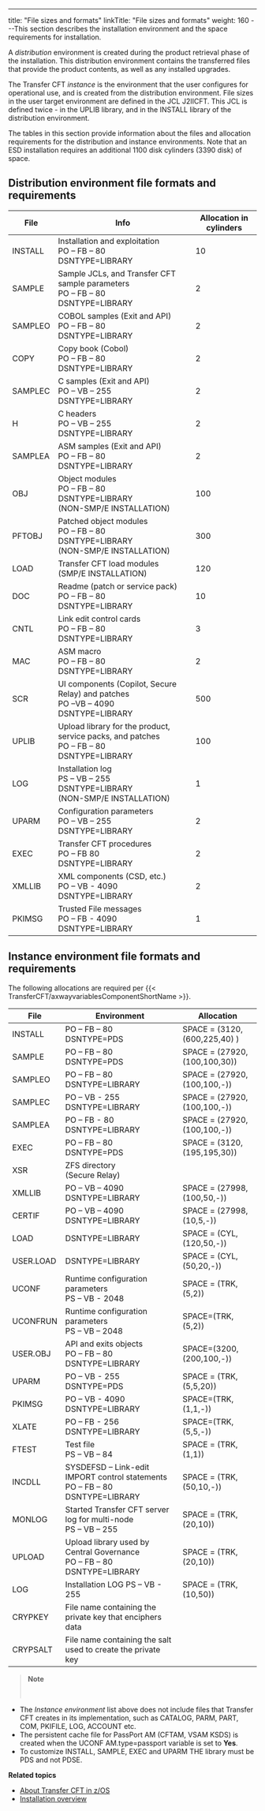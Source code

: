 ---
title: "File sizes and formats"
linkTitle: "File sizes and formats"
weight: 160
---This section describes the installation environment and the space requirements for installation.

A *distribution* environment is created during the product retrieval phase of the installation. This distribution environment contains the transferred files that provide the product contents, as well as any installed upgrades.

The Transfer CFT *instance* is the environment that the user configures for operational use, and is created from the distribution environment. File sizes in the user target environment are defined in the JCL J2IICFT. This JCL is defined twice - in the UPLIB library, and in the INSTALL library of the distribution environment.

The tables in this section provide information about the files and allocation requirements for the distribution and instance environments. Note that an ESD installation requires an additional 1100 disk cylinders (3390 disk) of space.

<span id="Distribution_environment file_formats_and_requirements_"></span><span id="kanchor74"></span>

## Distribution environment file formats and requirements


| File  | Info  | Allocation in cylinders  |
| --- | --- | --- |
| INSTALL | Installation and exploitation<br/> PO – FB – 80<br/> DSNTYPE=LIBRARY | 10 |
| SAMPLE | Sample JCLs, and Transfer CFT sample parameters<br/> PO – FB – 80<br/> DSNTYPE=LIBRARY | 2 |
| SAMPLEO | COBOL samples (Exit and API)<br/> PO – FB – 80<br/> DSNTYPE=LIBRARY | 2 |
| COPY  | Copy book (Cobol)<br/> PO – FB – 80<br/> DSNTYPE=LIBRARY | 2  |
| SAMPLEC | C samples (Exit and API)<br/> PO – VB – 255<br/> DSNTYPE=LIBRARY  | 2 |
| H  | C headers<br/> PO – VB – 255<br/> DSNTYPE=LIBRARY | 2  |
| SAMPLEA  | ASM samples (Exit and API)<br/> PO – FB – 80<br/> DSNTYPE=LIBRARY | 2  |
| OBJ | Object modules<br/> PO – FB – 80<br/> DSNTYPE=LIBRARY<br/> (NON-SMP/E INSTALLATION) | 100 |
| PFTOBJ | Patched object modules<br/> PO – FB – 80<br/> DSNTYPE=LIBRARY<br/> (NON-SMP/E INSTALLATION) | 300 |
| LOAD  | Transfer CFT load modules (SMP/E INSTALLATION)  | 120  |
| DOC | Readme (patch or service pack)<br/> PO – FB – 80<br/> DSNTYPE=LIBRARY | 10 |
| CNTL | Link edit control cards<br/> PO – FB – 80<br/> DSNTYPE=LIBRARY | 3 |
| MAC | ASM macro<br/> PO – FB – 80<br/> DSNTYPE=LIBRARY | 2 |
| SCR | UI components (Copilot, Secure Relay) and patches<br/> PO –VB – 4090<br/> DSNTYPE=LIBRARY | 500 |
| UPLIB | Upload library for the product, service packs, and patches<br/> PO – FB – 80<br/> DSNTYPE=LIBRARY | 100 |
| LOG | Installation log<br/> PS – VB – 255<br/> DSNTYPE=LIBRARY<br/> (NON-SMP/E INSTALLATION) | 1 |
| UPARM | Configuration parameters<br/> PO – VB – 255<br/> DSNTYPE=LIBRARY | 2 |
| EXEC  | Transfer CFT procedures<br/> PO – FB 80<br/> DSNTYPE=LIBRARY | 2  |
| XMLLIB  | XML components (CSD, etc.)<br/> PO – VB - 4090<br/> DSNTYPE=LIBRARY | 2  |
| PKIMSG  | Trusted File messages<br/> PO – FB - 4090<br/> DSNTYPE=LIBRARY | 1  |


<span id="Instance"></span><span id="kanchor75"></span>

## Instance environment file formats and requirements

The following allocations are required per {{< TransferCFT/axwayvariablesComponentShortName  >}}.


| **File** | **Environment** | **Allocation** |
| --- | --- | --- |
| INSTALL | PO – FB – 80<br/> DSNTYPE=PDS | SPACE = (3120,(600,225,40) ) |
| SAMPLE | PO – FB – 80<br/> DSNTYPE=PDS | SPACE = (27920,(100,100,30)) |
| SAMPLEO | PO – FB – 80<br/> DSNTYPE=LIBRARY | SPACE = (27920,(100,100,-)) |
| SAMPLEC | PO – VB - 255<br/> DSNTYPE=LIBRARY | SPACE = (27920,(100,100,-)) |
| SAMPLEA  | PO – FB - 80 DSNTYPE=LIBRARY | SPACE = (27920,(100,100,-))  |
| EXEC | PO – FB – 80<br/> DSNTYPE=PDS | SPACE = (3120,(195,195,30)) |
| XSR  | ZFS directory<br/> (Secure Relay) |   |
| XMLLIB | PO – VB – 4090<br/> DSNTYPE=LIBRARY | SPACE = (27998,(100,50,-)) |
| CERTIF | PO – VB – 4090<br/> DSNTYPE=LIBRARY | SPACE = (27998,(10,5,-))  |
| LOAD | DSNTYPE=LIBRARY | SPACE = (CYL,(120,50,-)) |
| <span id="USER.load"></span>USER.LOAD  | DSNTYPE=LIBRARY  | SPACE = (CYL,(50,20,-))  |
| UCONF | Runtime configuration parameters<br/> PS – VB - 2048 | SPACE = (TRK,(5,2)) |
| UCONFRUN  | Runtime configuration parameters<br/> PS – VB – 2048 | SPACE=(TRK,(5,2))  |
| USER.OBJ  | API and exits objects<br/> PO – FB – 80<br/> DSNTYPE=LIBRARY | SPACE=(3200,(200,100,-))  |
| UPARM | PO – VB - 255<br/> DSNTYPE=PDS | SPACE = (TRK,(5,5,20)) |
| PKIMSG | PO – VB - 4090<br/> DSNTYPE=LIBRARY | SPACE=(TRK,(1,1,-)) |
| XLATE  | PO – FB - 256<br/> DSNTYPE=LIBRARY | SPACE=(TRK,(5,5,-))  |
| FTEST  | Test file<br/> PS – VB – 84 | SPACE = (TRK,(1,1))  |
| INCDLL  | SYSDEFSD – Link-edit IMPORT control statements<br/> PO – FB – 80<br/> DSNTYPE=LIBRARY | SPACE = (TRK,(50,10,-))  |
| MONLOG  | Started Transfer CFT server log for multi-node<br/> PS – VB – 255 | SPACE = (TRK,(20,10))  |
| UPLOAD  | Upload library used by Central Governance<br/> PO – FB – 80 DSNTYPE=LIBRARY | SPACE = (TRK,(20,10))  |
| LOG  | Installation LOG PS – VB - 255  | SPACE = (TRK,(10,50))  |
| CRYPKEY  | File name containing the private key that enciphers data  |   |
| CRYPSALT  | File name containing the salt used to create the private key  |   |


> **Note**
>
>  

* The *Instance environment* list above does not include files that Transfer CFT creates in its implementation, such as CATALOG, PARM, PART, COM, PKIFILE, LOG, ACCOUNT etc.
* The persistent cache file for PassPort AM (CFTAM, VSAM KSDS) is created when the UCONF AM.type=passport variable is set to ****Yes****.
* To customize INSTALL, SAMPLE, EXEC and UPARM THE library must be PDS and not PDSE.

****Related topics****

* [About Transfer CFT in z/OS](../)
* [Installation overview]()

